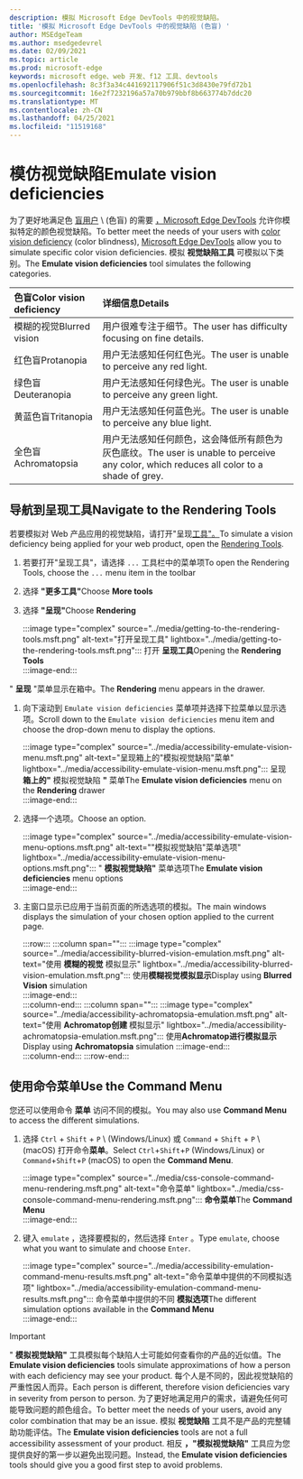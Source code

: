 ```yaml
---
description: 模拟 Microsoft Edge DevTools 中的视觉缺陷。
title: '模拟 Microsoft Edge DevTools 中的视觉缺陷 (色盲) '
author: MSEdgeTeam
ms.author: msedgedevrel
ms.date: 02/09/2021
ms.topic: article
ms.prod: microsoft-edge
keywords: microsoft edge、web 开发、f12 工具、devtools
ms.openlocfilehash: 8c3f3a34c441692117906f51c3d8430e79fd72b1
ms.sourcegitcommit: 16e2f7232196a57a70b979bbf8b663774b7ddc20
ms.translationtype: MT
ms.contentlocale: zh-CN
ms.lasthandoff: 04/25/2021
ms.locfileid: "11519168"
---
```

# <a name="emulate-vision-deficiencies"></a><span data-ttu-id="37faf-104">模仿视觉缺陷</span><span class="sxs-lookup"><span data-stu-id="37faf-104">Emulate vision deficiencies</span></span>

<span data-ttu-id="37faf-105">为了更好地满足色 [盲用户][ColorblindawarenessMain] \ (色盲\) 的需要 [，Microsoft Edge DevTools][DevtoolsIndex] 允许你模拟特定的颜色视觉缺陷。</span><span class="sxs-lookup"><span data-stu-id="37faf-105">To better meet the needs of your users with [color vision deficiency][ColorblindawarenessMain] \(color blindness\), [Microsoft Edge DevTools][DevtoolsIndex] allow you to simulate specific color vision deficiencies.</span></span>  <span data-ttu-id="37faf-106">模拟 **视觉缺陷工具** 可模拟以下类别。</span><span class="sxs-lookup"><span data-stu-id="37faf-106">The **Emulate vision deficiencies** tool simulates the following categories.</span></span>  

| <span data-ttu-id="37faf-107">色盲</span><span class="sxs-lookup"><span data-stu-id="37faf-107">Color vision deficiency</span></span> | <span data-ttu-id="37faf-108">详细信息</span><span class="sxs-lookup"><span data-stu-id="37faf-108">Details</span></span> |  
|:--- |:--- |  
| <span data-ttu-id="37faf-109">模糊的视觉</span><span class="sxs-lookup"><span data-stu-id="37faf-109">Blurred vision</span></span> | <span data-ttu-id="37faf-110">用户很难专注于细节。</span><span class="sxs-lookup"><span data-stu-id="37faf-110">The user has difficulty focusing on fine details.</span></span> |  
| <span data-ttu-id="37faf-111">红色盲</span><span class="sxs-lookup"><span data-stu-id="37faf-111">Protanopia</span></span> | <span data-ttu-id="37faf-112">用户无法感知任何红色光。</span><span class="sxs-lookup"><span data-stu-id="37faf-112">The user is unable to perceive any red light.</span></span> |  
| <span data-ttu-id="37faf-113">绿色盲</span><span class="sxs-lookup"><span data-stu-id="37faf-113">Deuteranopia</span></span> | <span data-ttu-id="37faf-114">用户无法感知任何绿色光。</span><span class="sxs-lookup"><span data-stu-id="37faf-114">The user is unable to perceive any green light.</span></span> |  
| <span data-ttu-id="37faf-115">黄蓝色盲</span><span class="sxs-lookup"><span data-stu-id="37faf-115">Tritanopia</span></span> | <span data-ttu-id="37faf-116">用户无法感知任何蓝色光。</span><span class="sxs-lookup"><span data-stu-id="37faf-116">The user is unable to perceive any blue light.</span></span> |  
| <span data-ttu-id="37faf-117">全色盲</span><span class="sxs-lookup"><span data-stu-id="37faf-117">Achromatopsia</span></span> | <span data-ttu-id="37faf-118">用户无法感知任何颜色，这会降低所有颜色为灰色底纹。</span><span class="sxs-lookup"><span data-stu-id="37faf-118">The user is unable to perceive any color, which reduces all color to a shade of grey.</span></span> |  

## <a name="navigate-to-the-rendering-tools"></a><span data-ttu-id="37faf-119">导航到呈现工具</span><span class="sxs-lookup"><span data-stu-id="37faf-119">Navigate to the Rendering Tools</span></span>  

<span data-ttu-id="37faf-120">若要模拟对 Web 产品应用的视觉缺陷，请打开"呈现[工具"。][DevtoolsRenderingToolsIndex]</span><span class="sxs-lookup"><span data-stu-id="37faf-120">To simulate a vision deficiency being applied for your web product, open the [Rendering Tools][DevtoolsRenderingToolsIndex].</span></span>  

1.  <span data-ttu-id="37faf-121">若要打开"呈现工具"，请选择 `...` 工具栏中的菜单项</span><span class="sxs-lookup"><span data-stu-id="37faf-121">To open the Rendering Tools, choose the `...` menu item in the toolbar</span></span>  
1.  <span data-ttu-id="37faf-122">选择 **"更多工具"**</span><span class="sxs-lookup"><span data-stu-id="37faf-122">Choose **More tools**</span></span>  
1.  <span data-ttu-id="37faf-123">选择 **"呈现"**</span><span class="sxs-lookup"><span data-stu-id="37faf-123">Choose **Rendering**</span></span>  
    
    :::image type="complex" source="../media/getting-to-the-rendering-tools.msft.png" alt-text="打开呈现工具" lightbox="../media/getting-to-the-rendering-tools.msft.png":::
       <span data-ttu-id="37faf-125">打开 **呈现工具**</span><span class="sxs-lookup"><span data-stu-id="37faf-125">Opening the **Rendering Tools**</span></span>  
    :::image-end:::  

<span data-ttu-id="37faf-126">" **呈现** "菜单显示在箱中。</span><span class="sxs-lookup"><span data-stu-id="37faf-126">The **Rendering** menu appears in the drawer.</span></span>  

1.  <span data-ttu-id="37faf-127">向下滚动到 `Emulate vision deficiencies` 菜单项并选择下拉菜单以显示选项。</span><span class="sxs-lookup"><span data-stu-id="37faf-127">Scroll down to the `Emulate vision deficiencies` menu item and choose the drop-down menu to display the options.</span></span>  
    
    :::image type="complex" source="../media/accessibility-emulate-vision-menu.msft.png" alt-text="呈现箱上的"模拟视觉缺陷"菜单" lightbox="../media/accessibility-emulate-vision-menu.msft.png":::
       <span data-ttu-id="37faf-129">呈现 **箱上的"** 模拟视觉缺陷 **"** 菜单</span><span class="sxs-lookup"><span data-stu-id="37faf-129">The **Emulate vision deficiencies** menu on the **Rendering** drawer</span></span>  
    :::image-end:::  
    
1.  <span data-ttu-id="37faf-130">选择一个选项。</span><span class="sxs-lookup"><span data-stu-id="37faf-130">Choose an option.</span></span>  
    
    :::image type="complex" source="../media/accessibility-emulate-vision-menu-options.msft.png" alt-text=""模拟视觉缺陷"菜单选项" lightbox="../media/accessibility-emulate-vision-menu-options.msft.png":::
       <span data-ttu-id="37faf-132">" **模拟视觉缺陷"** 菜单选项</span><span class="sxs-lookup"><span data-stu-id="37faf-132">The **Emulate vision deficiencies** menu options</span></span>  
    :::image-end:::  
    
1.  <span data-ttu-id="37faf-133">主窗口显示已应用于当前页面的所选选项的模拟。</span><span class="sxs-lookup"><span data-stu-id="37faf-133">The main windows displays the simulation of your chosen option applied to the current page.</span></span>  
    
    :::row:::
       :::column span="":::
          :::image type="complex" source="../media/accessibility-blurred-vision-emulation.msft.png" alt-text="使用 **模糊的视觉** 模拟显示" lightbox="../media/accessibility-blurred-vision-emulation.msft.png":::
             <span data-ttu-id="37faf-135">使用**模糊视觉模拟显示**</span><span class="sxs-lookup"><span data-stu-id="37faf-135">Display using **Blurred Vision** simulation</span></span>  
          :::image-end:::  
       :::column-end:::
       :::column span="":::
          :::image type="complex" source="../media/accessibility-achromatopsia-emulation.msft.png" alt-text="使用 **Achromatop创建** 模拟显示" lightbox="../media/accessibility-achromatopsia-emulation.msft.png":::
             <span data-ttu-id="37faf-137">使用**Achromatop进行模拟显示**</span><span class="sxs-lookup"><span data-stu-id="37faf-137">Display using **Achromatopsia** simulation</span></span> :::image-end:::  
       :::column-end:::
    :::row-end:::
    
## <a name="use-the-command-menu"></a><span data-ttu-id="37faf-138">使用命令菜单</span><span class="sxs-lookup"><span data-stu-id="37faf-138">Use the Command Menu</span></span>  

<span data-ttu-id="37faf-139">您还可以使用命令 **菜单** 访问不同的模拟。</span><span class="sxs-lookup"><span data-stu-id="37faf-139">You may also use **Command Menu** to access the different simulations.</span></span>  

1.  <span data-ttu-id="37faf-140">选择 `Ctrl` + `Shift` + `P` \ (Windows/Linux\) 或 `Command` + `Shift` + `P` \ (macOS\) 打开命令**菜单**。</span><span class="sxs-lookup"><span data-stu-id="37faf-140">Select `Ctrl`+`Shift`+`P` \(Windows/Linux\) or `Command`+`Shift`+`P` \(macOS\) to open the **Command Menu**.</span></span>  
    
    :::image type="complex" source="../media/css-console-command-menu-rendering.msft.png" alt-text="命令菜单" lightbox="../media/css-console-command-menu-rendering.msft.png":::
       <span data-ttu-id="37faf-142">**命令菜单**</span><span class="sxs-lookup"><span data-stu-id="37faf-142">The **Command Menu**</span></span>  
    :::image-end:::  
    
1.  <span data-ttu-id="37faf-143">键入 `emulate` ，选择要模拟的，然后选择 `Enter` 。</span><span class="sxs-lookup"><span data-stu-id="37faf-143">Type `emulate`, choose what you want to simulate and choose `Enter`.</span></span>  
    
    :::image type="complex" source="../media/accessibility-emulation-command-menu-results.msft.png" alt-text="命令菜单中提供的不同模拟选项" lightbox="../media/accessibility-emulation-command-menu-results.msft.png":::
       <span data-ttu-id="37faf-145">命令菜单中提供的不同 **模拟选项**</span><span class="sxs-lookup"><span data-stu-id="37faf-145">The different simulation options available in the **Command Menu**</span></span>  
    :::image-end:::  
    
> [!IMPORTANT]
> <span data-ttu-id="37faf-146">" **模拟视觉缺陷"** 工具模拟每个缺陷人士可能如何查看你的产品的近似值。</span><span class="sxs-lookup"><span data-stu-id="37faf-146">The **Emulate vision deficiencies** tools simulate approximations of how a person with each deficiency may see your product.</span></span>  <span data-ttu-id="37faf-147">每个人是不同的，因此视觉缺陷的严重性因人而异。</span><span class="sxs-lookup"><span data-stu-id="37faf-147">Each person is different, therefore vision deficiencies vary in severity from person to person.</span></span>  <span data-ttu-id="37faf-148">为了更好地满足用户的需求，请避免任何可能导致问题的颜色组合。</span><span class="sxs-lookup"><span data-stu-id="37faf-148">To better meet the needs of your users, avoid any color combination that may be an issue.</span></span>  <span data-ttu-id="37faf-149">模拟 **视觉缺陷** 工具不是产品的完整辅助功能评估。</span><span class="sxs-lookup"><span data-stu-id="37faf-149">The **Emulate vision deficiencies** tools are not a full accessibility assessment of your product.</span></span>  <span data-ttu-id="37faf-150">相反 **，"模拟视觉缺陷"** 工具应为您提供良好的第一步以避免出现问题。</span><span class="sxs-lookup"><span data-stu-id="37faf-150">Instead, the **Emulate vision deficiencies** tools should  give you a good first step to avoid problems.</span></span>  

<!-- links -->  

[DevToolsIndex]: ../index.md "Microsoft Edge (Chromium) 开发人员工具 | Microsoft Docs"  
[DevtoolsRenderingToolsIndex]: ../rendering-tools/index.md "分析运行时性能|Microsoft Docs"  

[ColorblindawarenessMain]: http://www.colourblindawareness.org "光盲意识组织"  

[AmfcbMain]: https://www.amfcb.org "American Foundation for the Color Blind (AFCB) "  
